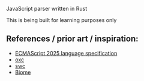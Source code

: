 JavaScript parser written in Rust

This is being built for learning purposes only

## References / prior art / inspiration:

- [ECMAScript 2025 language specification](https://tc39.es/ecma262/)
- [oxc](https://oxc.rs/)
- [swc](https://swc.rs/)
- [Biome](https://biomejs.dev/)
